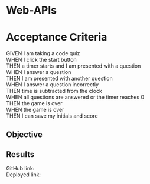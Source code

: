 # Web-APIs
# Acceptance Criteria
GIVEN I am taking a code quiz
<br>WHEN I click the start button
<br>THEN a timer starts and I am presented with a question
<br>WHEN I answer a question
<br>THEN I am presented with another question
<br>WHEN I answer a question incorrectly
<br>THEN time is subtracted from the clock
<br>WHEN all questions are answered or the timer reaches 0
<br>THEN the game is over
<br>WHEN the game is over
<br>THEN I can save my initials and score

## Objective



## Results
GitHub link: 
<br> Deployed link:
